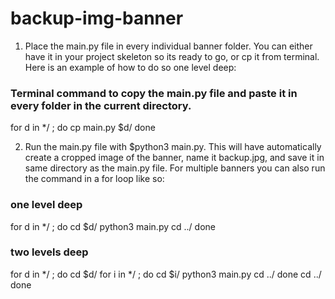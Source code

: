 # backup-img-banner
1. Place the main.py file in every individual banner folder. You can either have it in your project skeleton so its ready to go, or cp it from terminal. Here is an example of how to do so one level deep: 

### Terminal command to copy the main.py file and paste it in every folder in the current directory. 
for d in */ ; do
    cp main.py $d/
done

2. Run the main.py file with $python3 main.py. This will have automatically create a cropped image of the banner, name it backup.jpg, and save it in same directory as the main.py file. For multiple banners you can also run the command in a for loop like so: 

### one level deep  

for d in */ ; do
    cd $d/
    python3 main.py
    cd ../
 done

### two levels deep

for d in */ ; do
    cd $d/
    for i in */ ; do
        cd $i/
        python3 main.py
        cd ../
    done
    cd ../
done
